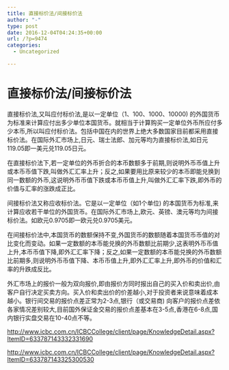 ```yaml
---
title: 直接标价法/间接标价法
author: "-"
type: post
date: 2016-12-04T04:24:35+00:00
url: /?p=9474
categories:
  - Uncategorized

---
```

# 直接标价法/间接标价法
直接标价法,又叫应付标价法,是以一定单位（1、100、1000、10000) 的外国货币为标准来计算应付出多少单位本国货币。就相当于计算购买一定单位外币所应付多少本币,所以叫应付标价法。包括中国在内的世界上绝大多数国家目前都采用直接标价法。在国际外汇市场上,日元、瑞士法郎、加元等均为直接标价法,如日元119.05即一美元兑119.05日元。

在直接标价法下,若一定单位的外币折合的本币数额多于前期,则说明外币币值上升或本币币值下跌,叫做外汇汇率上升；反之,如果要用比原来较少的本币即能兑换到同一数额的外币,这说明外币币值下跌或本币币值上升,叫做外汇汇率下跌,即外币的价值与汇率的涨跌成正比。


间接标价法又称应收标价法。它是以一定单位（如1个单位) 的本国货币为标准,来计算应收若干单位的外国货币。在国际外汇市场上,欧元、英镑、澳元等均为间接标价法。如欧元0.9705即一欧元兑0.9705美元。

在间接标价法中,本国货币的数额保持不变,外国货币的数额随着本国货币币值的对比变化而变动。如果一定数额的本币能兑换的外币数额比前期少,这表明外币币值上升,本币币值下降,即外汇汇率下降；反之,如果一定数额的本币能兑换的外币数额比前期多,则说明外币币值下降、本币币值上升,即外汇汇率上升,即外币的价值和汇率的升跌成反比。

外汇市场上的报价一般为双向报价,即由报价方同时报出自己的买入价和卖出价,由客户自行决定买卖方向。买入价和卖出价的价差越小,对于投资者来说意味着成本越小。银行间交易的报价点差正常为2-3点,银行（或交易商) 向客户的报价点差依各家情况差别较大,目前国外保证金交易的报价点差基本在3-5点,香港在6-8点,国内银行实盘交易在10-40点不等。


http://www.icbc.com.cn/ICBCCollege/client/page/KnowledgeDetail.aspx?ItemID=633787143332331690

http://www.icbc.com.cn/ICBCCollege/client/page/KnowledgeDetail.aspx?ItemID=633787143325300530